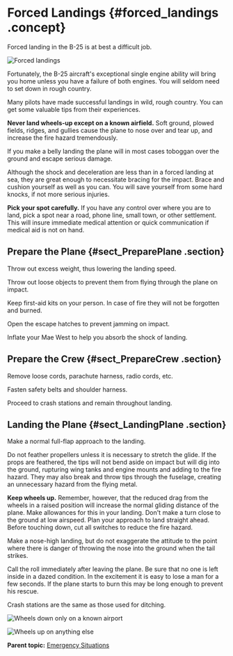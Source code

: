 # Forced Landings {#forced_landings .concept}

Forced landing in the B-25 is at best a difficult job.

![Forced landings](../images/forced_landing.png)

Fortunately, the B-25 aircraft's exceptional single engine ability will bring you home unless you have a failure of both engines. You will seldom need to set down in rough country.

Many pilots have made successful landings in wild, rough country. You can get some valuable tips from their experiences.

**Never land wheels-up except on a known airfield.** Soft ground, plowed fields, ridges, and gullies cause the plane to nose over and tear up, and increase the fire hazard tremendously.

If you make a belly landing the plane will in most cases toboggan over the ground and escape serious damage.

Although the shock and deceleration are less than in a forced landing at sea, they are great enough to necessitate bracing for the impact. Brace and cushion yourself as well as you can. You will save yourself from some hard knocks, if not more serious injuries.

**Pick your spot carefully.** If you have any control over where you are to land, pick a spot near a road, phone line, small town, or other settlement. This will insure immediate medical attention or quick communication if medical aid is not on hand.

## Prepare the Plane {#sect_PreparePlane .section}

Throw out excess weight, thus lowering the landing speed.

Throw out loose objects to prevent them from flying through the plane on impact.

Keep first-aid kits on your person. In case of fire they will not be forgotten and burned.

Open the escape hatches to prevent jamming on impact.

Inflate your Mae West to help you absorb the shock of landing.

## Prepare the Crew {#sect_PrepareCrew .section}

Remove loose cords, parachute harness, radio cords, etc.

Fasten safety belts and shoulder harness.

Proceed to crash stations and remain throughout landing.

## Landing the Plane {#sect_LandingPlane .section}

Make a normal full-flap approach to the landing.

Do not feather propellers unless it is necessary to stretch the glide. If the props are feathered, the tips will not bend aside on impact but will dig into the ground, rupturing wing tanks and engine mounts and adding to the fire hazard. They may also break and throw tips through the fuselage, creating an unnecessary hazard from the flying metal.

**Keep wheels up.** Remember, however, that the reduced drag from the wheels in a raised position will increase the normal gliding distance of the plane. Make allowances for this in your landing. Don't make a turn close to the ground at low airspeed. Plan your approach to land straight ahead. Before touching down, cut all switches to reduce the fire hazard.

Make a nose-high landing, but do not exaggerate the attitude to the point where there is danger of throwing the nose into the ground when the tail strikes.

Call the roll immediately after leaving the plane. Be sure that no one is left inside in a dazed condition. In the excitement it is easy to lose a man for a few seconds. If the plane starts to burn this may be long enough to prevent his rescue.

Crash stations are the same as those used for ditching.

![Wheels down only on a known airport](../images/wheels_down_known_airport.png)

![Wheels up on anything else](../images/wheels_up_anything_else.png)

**Parent topic:** [Emergency Situations](../topics/emergency_situations.md)

